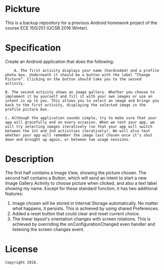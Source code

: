 # Pickture
This is a backup repository for a previous Android homework project of the course ECE 150/251 (UCSB 2016 Winter).

# Specification
Create an Android application that does the following:
```
    A. The first activity displays your name (hardcoded) and a profile photo box. Underneath it should be a button with the label “Change Picture”. Clicking on the button should take you to the second activity.
```
```
B. The second activity shows an image gallery. Whether you choose to implement it by yourself and fill it with your own images or use an intent is up to you. This allows you to select an image and brings you back to the first activity, displaying the selected image in the profile picture box.
```
```
C. Although the application sounds simple, try to make sure that your app will gracefully end on every occasion. When we test your app, we will try selecting images iteratively (so that your app will switch between the 1st and 2nd activities iteratively). We will also test whether your app will remember the image last chosen once it’s shut down and brought up again, or between two usage sessions.
```

# Description
The first half contains a Image View, showing the picture chosen.
The second half contains a Button, which will send an intent to start a new Image Gallery Activity to choose picture when clicked, and also a text label showing my name.
Except for these standard function, it has two additional features:
  1. Image chosen will be stored in Internal Storage automatically. No matter what happens, it persists.
    This is achieved by using shared Preferences.
  2. Added a reset button that could clear and reset current choice.
  3. The linear layout's orientation changes with screen rotations.
    This is achieved by overriding the onConfigurationChanged even handler and listening the screen changes event.

# License

    Copyright 2016.
